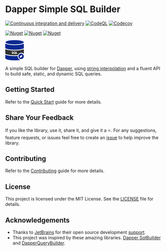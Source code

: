 # Dapper Simple SQL Builder

[![Continuous integration and delivery](https://github.com/mishael-o/Dapper.SimpleSqlBuilder/actions/workflows/ci-cd.yml/badge.svg)](https://github.com/mishael-o/Dapper.SimpleSqlBuilder/actions/workflows/ci-cd.yml) [![CodeQL](https://github.com/mishael-o/Dapper.SimpleSqlBuilder/actions/workflows/codeql.yml/badge.svg)](https://github.com/mishael-o/Dapper.SimpleSqlBuilder/actions/workflows/codeql.yml) [![Codecov](https://img.shields.io/codecov/c/gh/mishael-o/Dapper.SimpleSqlBuilder?logo=codecov)](https://codecov.io/gh/mishael-o/Dapper.SimpleSqlBuilder)

[![Nuget](https://img.shields.io/nuget/v/Dapper.SimpleSqlBuilder?logo=nuget&label=Dapper.SimpleSqlBuilder)](https://www.nuget.org/packages/Dapper.SimpleSqlBuilder) [![Nuget](https://img.shields.io/nuget/v/Dapper.SimpleSqlBuilder.StrongName?logo=nuget&label=Dapper.SimpleSqlBuilder.StrongName)](https://www.nuget.org/packages/Dapper.SimpleSqlBuilder.StrongName) [![Nuget](https://img.shields.io/nuget/v/Dapper.SimpleSqlBuilder.DependencyInjection?logo=nuget&label=Dapper.SimpleSqlBuilder.DependencyInjection)](https://www.nuget.org/packages/Dapper.SimpleSqlBuilder.DependencyInjection)

![Dapper Simple SQL Builder](https://raw.githubusercontent.com/mishael-o/Dapper.SimpleSqlBuilder/main/images/readme-icon.png)

A simple SQL builder for [Dapper](https://github.com/DapperLib/Dapper), using [string interpolation](https://learn.microsoft.com/en-us/dotnet/csharp/language-reference/tokens/interpolated) and a fluent API to build safe, static, and dynamic SQL queries.

## Getting Started

Refer to the [Quick Start](https://mishael-o.github.io/Dapper.SimpleSqlBuilder/) guide for more details.

## Share Your Feedback

If you like the library, use it, share it, and give it a ⭐️. For any suggestions, feature requests, or issues feel free to create an [issue](https://github.com/mishael-o/Dapper.SimpleSqlBuilder/issues) to help improve the library.

## Contributing

Refer to the [Contributing](https://github.com/mishael-o/Dapper.SimpleSqlBuilder/blob/main/docs/CONTRIBUTING.md) guide for more details.

## License

This project is licensed under the MIT License. See the [LICENSE](https://github.com/mishael-o/Dapper.SimpleSqlBuilder/blob/main/LICENSE.md) file for details.

## Acknowledgements

- Thanks to [JetBrains](https://www.jetbrains.com) for their open source development [support](https://jb.gg/OpenSourceSupport).
- This project was inspired by these amazing libraries. [Dapper SqlBuilder](https://github.com/DapperLib/Dapper/tree/main/Dapper.SqlBuilder) and [DapperQueryBuilder](https://github.com/Drizin/DapperQueryBuilder).
